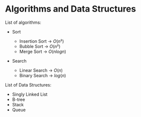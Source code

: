 # Algorithms and Data Structures 

List of algorithms:
  - Sort
    - Insertion Sort -> $O(n²)$
    - Bubble Sort -> $O(n²)$
    - Merge Sort -> $O(n log n)$


  - Search
    - Linear Search ->  $O(n)$
    - Binary Search -> $log(n)$
    
List of Data Structures: 
  - Singly Linked List
  - B-tree
  - Stack
  - Queue
